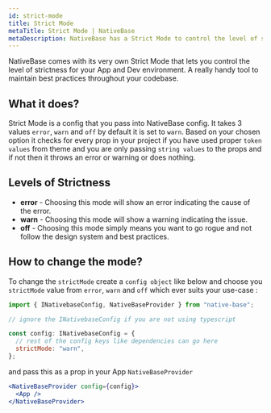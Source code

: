 ```yaml
---
id: strict-mode
title: Strict Mode
metaTitle: Strict Mode | NativeBase
metaDescription: NativeBase has a Strict Mode to control the level of strictness for your App and Dev environment. Learn more about Strictness Levels and how to change the mode.
---
```


NativeBase comes with its very own Strict Mode that lets you control the level of strictness for your App and Dev environment. A really handy tool to maintain best practices throughout your codebase.

## What it does?

Strict Mode is a config that you pass into NativeBase config. It takes 3 values `error`, `warn` and `off` by default it is set to `warn`. Based on your chosen option it checks for every prop in your project if you have used proper `token values` from theme and you are only passing `string values` to the props and if not then it throws an error or warning or does nothing.

## Levels of Strictness

- **error** - Choosing this mode will show an error indicating the cause of the error.
- **warn** - Choosing this mode will show a warning indicating the issue.
- **off** - Choosing this mode simply means you want to go rogue and not follow the design system and best practices.

## How to change the mode?

To change the `strictMode` create a `config object` like below and choose you `strictMode` value from `error`, `warn` and `off` which ever suits your use-case :

```jsx
import { INativebaseConfig, NativeBaseProvider } from "native-base";

// ignore the INativebaseConfig if you are not using typescript

const config: INativebaseConfig = {
  // rest of the config keys like dependencies can go here
  strictMode: "warn",
};
```

and pass this as a prop in your App `NativeBaseProvider`

```jsx
<NativeBaseProvider config={config}>
  <App />
</NativeBaseProvider>
```
